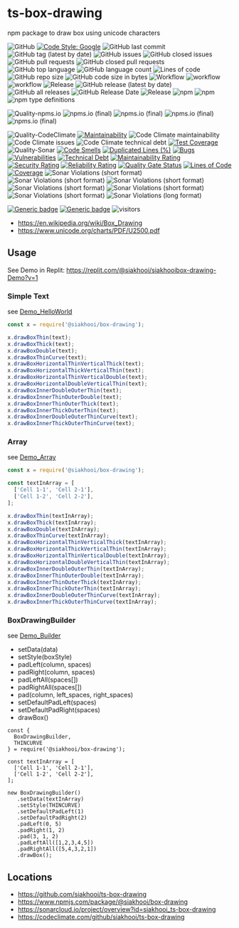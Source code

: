 # ts-box-drawing

npm package to draw box using unicode characters

![GitHub](https://img.shields.io/github/license/siakhooi/ts-box-drawing?logo=github)
[![Code Style: Google](https://img.shields.io/badge/code%20style-google-blueviolet.svg)](https://github.com/google/gts)
![GitHub last commit](https://img.shields.io/github/last-commit/siakhooi/ts-box-drawing?logo=github)
![GitHub tag (latest by date)](https://img.shields.io/github/v/tag/siakhooi/ts-box-drawing?logo=github)
![GitHub issues](https://img.shields.io/github/issues/siakhooi/ts-box-drawing?logo=github)
![GitHub closed issues](https://img.shields.io/github/issues-closed/siakhooi/ts-box-drawing?logo=github)
![GitHub pull requests](https://img.shields.io/github/issues-pr-raw/siakhooi/ts-box-drawing?logo=github)
![GitHub closed pull requests](https://img.shields.io/github/issues-pr-closed-raw/siakhooi/ts-box-drawing?logo=github)
![GitHub top language](https://img.shields.io/github/languages/top/siakhooi/ts-box-drawing?logo=github)
![GitHub language count](https://img.shields.io/github/languages/count/siakhooi/ts-box-drawing?logo=github)
![Lines of code](https://img.shields.io/tokei/lines/github/siakhooi/ts-box-drawing?logo=github)
![GitHub repo size](https://img.shields.io/github/repo-size/siakhooi/ts-box-drawing?logo=github)
![GitHub code size in bytes](https://img.shields.io/github/languages/code-size/siakhooi/ts-box-drawing?logo=github)
![Workflow](https://img.shields.io/badge/Workflow-github-purple)
![workflow](https://github.com/siakhooi/ts-box-drawing/actions/workflows/workflow-build-with-quality-checks.yml/badge.svg)
![workflow](https://github.com/siakhooi/ts-box-drawing/actions/workflows/workflow-deployments.yml/badge.svg)
![Release](https://img.shields.io/badge/Release-github-purple)
![GitHub release (latest by date)](https://img.shields.io/github/v/release/siakhooi/ts-box-drawing?label=GPR%20release&logo=github)
![GitHub all releases](https://img.shields.io/github/downloads/siakhooi/ts-box-drawing/total?color=33cb56&logo=github)
![GitHub Release Date](https://img.shields.io/github/release-date/siakhooi/ts-box-drawing?logo=github)
![Release](https://img.shields.io/badge/Release-npm-purple)
![npm](https://img.shields.io/npm/v/@siakhooi/box-drawing?color=0e7fc0&label=NPM%20release&logo=npm)
![npm](https://img.shields.io/npm/dt/@siakhooi/box-drawing?logo=npm)
![npm type definitions](https://img.shields.io/npm/types/@siakhooi/box-drawing?logo=npm)

![Quality-npms.io](https://img.shields.io/badge/Quality-npms.io-purple)
![npms.io (final)](https://img.shields.io/npms-io/final-score/@siakhooi/box-drawing?logo=npm)
![npms.io (final)](https://img.shields.io/npms-io/maintenance-score/@siakhooi/box-drawing?logo=npm)
![npms.io (final)](https://img.shields.io/npms-io/quality-score/@siakhooi/box-drawing?logo=npm)
![npms.io (final)](https://img.shields.io/npms-io/popularity-score/@siakhooi/box-drawing?logo=npm)

![Quality-CodeClimate](https://img.shields.io/badge/Quality-CodeClimate-purple)
[![Maintainability](https://api.codeclimate.com/v1/badges/b0155bde6c18b4bf37ee/maintainability)](https://codeclimate.com/github/siakhooi/ts-box-drawing/maintainability)
![Code Climate maintainability](https://img.shields.io/codeclimate/maintainability-percentage/siakhooi/ts-box-drawing)
![Code Climate issues](https://img.shields.io/codeclimate/issues/siakhooi/ts-box-drawing)
![Code Climate technical debt](https://img.shields.io/codeclimate/tech-debt/siakhooi/ts-box-drawing)
[![Test Coverage](https://api.codeclimate.com/v1/badges/b0155bde6c18b4bf37ee/test_coverage)](https://codeclimate.com/github/siakhooi/ts-box-drawing/test_coverage)
![Quality-Sonar](https://img.shields.io/badge/Quality-SonarCloud-purple)
[![Code Smells](https://sonarcloud.io/api/project_badges/measure?project=siakhooi_ts-box-drawing&metric=code_smells)](https://sonarcloud.io/summary/new_code?id=siakhooi_ts-box-drawing)
[![Duplicated Lines (%)](https://sonarcloud.io/api/project_badges/measure?project=siakhooi_ts-box-drawing&metric=duplicated_lines_density)](https://sonarcloud.io/summary/new_code?id=siakhooi_ts-box-drawing)
[![Bugs](https://sonarcloud.io/api/project_badges/measure?project=siakhooi_ts-box-drawing&metric=bugs)](https://sonarcloud.io/summary/new_code?id=siakhooi_ts-box-drawing)
[![Vulnerabilities](https://sonarcloud.io/api/project_badges/measure?project=siakhooi_ts-box-drawing&metric=vulnerabilities)](https://sonarcloud.io/summary/new_code?id=siakhooi_ts-box-drawing)
[![Technical Debt](https://sonarcloud.io/api/project_badges/measure?project=siakhooi_ts-box-drawing&metric=sqale_index)](https://sonarcloud.io/summary/new_code?id=siakhooi_ts-box-drawing)
[![Maintainability Rating](https://sonarcloud.io/api/project_badges/measure?project=siakhooi_ts-box-drawing&metric=sqale_rating)](https://sonarcloud.io/summary/new_code?id=siakhooi_ts-box-drawing)
[![Security Rating](https://sonarcloud.io/api/project_badges/measure?project=siakhooi_ts-box-drawing&metric=security_rating)](https://sonarcloud.io/summary/new_code?id=siakhooi_ts-box-drawing)
[![Reliability Rating](https://sonarcloud.io/api/project_badges/measure?project=siakhooi_ts-box-drawing&metric=reliability_rating)](https://sonarcloud.io/summary/new_code?id=siakhooi_ts-box-drawing)
[![Quality Gate Status](https://sonarcloud.io/api/project_badges/measure?project=siakhooi_ts-box-drawing&metric=alert_status)](https://sonarcloud.io/summary/new_code?id=siakhooi_ts-box-drawing)
[![Lines of Code](https://sonarcloud.io/api/project_badges/measure?project=siakhooi_ts-box-drawing&metric=ncloc)](https://sonarcloud.io/summary/new_code?id=siakhooi_ts-box-drawing)
[![Coverage](https://sonarcloud.io/api/project_badges/measure?project=siakhooi_ts-box-drawing&metric=coverage)](https://sonarcloud.io/summary/new_code?id=siakhooi_ts-box-drawing)
![Sonar Violations (short format)](https://img.shields.io/sonar/violations/siakhooi_ts-box-drawing?server=https%3A%2F%2Fsonarcloud.io)
![Sonar Violations (short format)](https://img.shields.io/sonar/blocker_violations/siakhooi_ts-box-drawing?server=https%3A%2F%2Fsonarcloud.io)
![Sonar Violations (short format)](https://img.shields.io/sonar/critical_violations/siakhooi_ts-box-drawing?server=https%3A%2F%2Fsonarcloud.io)
![Sonar Violations (short format)](https://img.shields.io/sonar/major_violations/siakhooi_ts-box-drawing?server=https%3A%2F%2Fsonarcloud.io)
![Sonar Violations (short format)](https://img.shields.io/sonar/minor_violations/siakhooi_ts-box-drawing?server=https%3A%2F%2Fsonarcloud.io)
![Sonar Violations (short format)](https://img.shields.io/sonar/info_violations/siakhooi_ts-box-drawing?server=https%3A%2F%2Fsonarcloud.io)
![Sonar Violations (long format)](https://img.shields.io/sonar/violations/siakhooi_ts-box-drawing?format=long&server=http%3A%2F%2Fsonarcloud.io)

[![Generic badge](https://img.shields.io/badge/Funding-BuyMeACoffee-33cb56.svg)](https://www.buymeacoffee.com/siakhooi)
[![Generic badge](https://img.shields.io/badge/Funding-Ko%20Fi-33cb56.svg)](https://ko-fi.com/siakhooi)
![visitors](https://visitor-badge.glitch.me/badge?page_id=siakhooi.box-drawing&left_color=grey&right_color=#33cb56)

- <https://en.wikipedia.org/wiki/Box_Drawing>
- <https://www.unicode.org/charts/PDF/U2500.pdf>

## Usage

See Demo in Replit: <https://replit.com/@siakhooi/siakhooibox-drawing-Demo?v=1>

### Simple Text

see [Demo_HelloWorld](Demo_HelloWorld.md)

```javascript
const x = require('@siakhooi/box-drawing');

x.drawBoxThin(text);
x.drawBoxThick(text);
x.drawBoxDouble(text);
x.drawBoxThinCurve(text);
x.drawBoxHorizontalThinVerticalThick(text);
x.drawBoxHorizontalThickVerticalThin(text);
x.drawBoxHorizontalThinVerticalDouble(text);
x.drawBoxHorizontalDoubleVerticalThin(text);
x.drawBoxInnerDoubleOuterThin(text);
x.drawBoxInnerThinOuterDouble(text);
x.drawBoxInnerThinOuterThick(text);
x.drawBoxInnerThickOuterThin(text);
x.drawBoxInnerDoubleOuterThinCurve(text);
x.drawBoxInnerThickOuterThinCurve(text);
```

### Array

see [Demo_Array](Demo_Array.md)

```javascript
const x = require('@siakhooi/box-drawing');

const textInArray = [
  ['Cell 1-1', 'Cell 2-1'],
  ['Cell 1-2', 'Cell 2-2'],
];

x.drawBoxThin(textInArray);
x.drawBoxThick(textInArray);
x.drawBoxDouble(textInArray);
x.drawBoxThinCurve(textInArray);
x.drawBoxHorizontalThinVerticalThick(textInArray);
x.drawBoxHorizontalThickVerticalThin(textInArray);
x.drawBoxHorizontalThinVerticalDouble(textInArray);
x.drawBoxHorizontalDoubleVerticalThin(textInArray);
x.drawBoxInnerDoubleOuterThin(textInArray);
x.drawBoxInnerThinOuterDouble(textInArray);
x.drawBoxInnerThinOuterThick(textInArray);
x.drawBoxInnerThickOuterThin(textInArray);
x.drawBoxInnerDoubleOuterThinCurve(textInArray);
x.drawBoxInnerThickOuterThinCurve(textInArray);
```

### BoxDrawingBuilder

see [Demo_Builder](Demo_Builder.md)

- setData(data)
- setStyle(boxStyle)
- padLeft(column, spaces)
- padRight(column, spaces)
- padLeftAll(spaces[])
- padRightAll(spaces[])
- pad(column, left_spaces, right_spaces)
- setDefaultPadLeft(spaces)
- setDefaultPadRight(spaces)
- drawBox()

```
const {
  BoxDrawingBuilder,
  THINCURVE
} = require('@siakhooi/box-drawing');

const textInArray = [
  ['Cell 1-1', 'Cell 2-1'],
  ['Cell 1-2', 'Cell 2-2'],
];

new BoxDrawingBuilder()
   .setData(textInArray)
   .setStyle(THINCURVE)
   .setDefaultPadLeft(1)
   .setDefaultPadRight(2)
   .padLeft(0, 5)
   .padRight(1, 2)
   .pad(3, 1, 2)
   .padLeftAll([1,2,3,4,5])
   .padRightAll([5,4,3,2,1])
   .drawBox();
```

## Locations

- <https://github.com/siakhooi/ts-box-drawing>
- <https://www.npmjs.com/package/@siakhooi/box-drawing>
- <https://sonarcloud.io/project/overview?id=siakhooi_ts-box-drawing>
- <https://codeclimate.com/github/siakhooi/ts-box-drawing>
